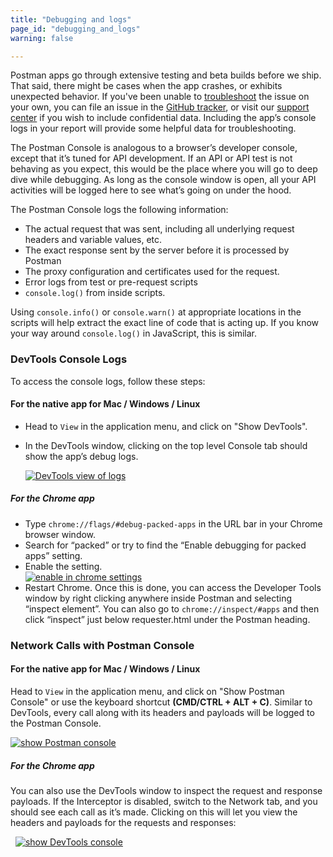 ```yaml
---
title: "Debugging and logs"
page_id: "debugging_and_logs"
warning: false

---
```


Postman apps go through extensive testing and beta builds before we ship. That said, there might be cases when the app crashes, or exhibits unexpected behavior. If you've been unable to [troubleshoot](/docs/postman/sending_api_requests/troubleshooting_api_requests/) the issue on your own, you can file an issue in the [GitHub tracker](https://github.com/postmanlabs/postman-app-support/issues), or visit our [support center](https://support.getpostman.com/hc) if you wish to include confidential data. Including the app’s console logs in your report will provide some helpful data for troubleshooting.

The Postman Console is analogous to a browser’s developer console, except that it’s tuned for API development. If an API or API test is not behaving as you expect, this would be the place where you will go to deep dive while debugging. As long as the console window is open, all your API activities will be logged here to see what’s going on under the hood. 

The Postman Console logs the following information:

* The actual request that was sent, including all underlying request headers and variable values, etc.
* The exact response sent by the server before it is processed by Postman
* The proxy configuration and certificates used for the request.
* Error logs from test or pre-request scripts
* ``console.log()`` from inside scripts.

Using `console.info()` or `console.warn()` at appropriate locations in the scripts will help extract the exact line of code that is acting up. If you know your way around ``console.log()`` in JavaScript, this is similar.

### DevTools Console Logs

To access the console logs, follow these steps:

#### **For the native app for Mac / Windows / Linux**

* Head to `View` in the application menu, and click on "Show DevTools".
* In the DevTools window, clicking on the top level Console tab should show the app’s debug logs.
  
  [![DevTools view of logs](https://www.getpostman.com/img/v1/docs/errors_console.png)](https://www.getpostman.com/img/v1/docs/errors_console.png)
  
##### **For the Chrome app**

* Type `chrome://flags/#debug-packed-apps` in the URL bar in your Chrome browser window.
* Search for “packed” or try to find the “Enable debugging for packed apps” setting.
* Enable the setting.  
      [![enable in chrome settings](https://www.getpostman.com/img/v1/docs/flags.png)](https://assets.postman.com/postman-docs/flags.png)  
* Restart Chrome. Once this is done, you can access the Developer Tools window by right clicking anywhere inside Postman and selecting “inspect element”. You can also go to `chrome://inspect/#apps` and then click “inspect” just below requester.html under the Postman heading.

### Network Calls with Postman Console

#### **For the native app for Mac / Windows / Linux**

Head to `View` in the application menu, and click on "Show Postman Console" or use the keyboard shortcut **(CMD/CTRL + ALT + C)**. Similar to DevTools, every call along with its headers and payloads will be logged to the Postman Console. 

  [![show Postman console](https://cloud.githubusercontent.com/assets/1330851/20257546/4546dd8e-aa70-11e6-8242-1f6872899420.png)](https://cloud.githubusercontent.com/assets/1330851/20257546/4546dd8e-aa70-11e6-8242-1f6872899420.png)

##### **For the Chrome app**

You can also use the DevTools window to inspect the request and response payloads. If the Interceptor is disabled, switch to the Network tab, and you should see each call as it’s made. Clicking on this will let you view the headers and payloads for the requests and responses:

  [![show DevTools console](https://www.getpostman.com/img/v1/docs/errors_network.png)](https://www.getpostman.com/img/v1/docs/errors_network.png)
